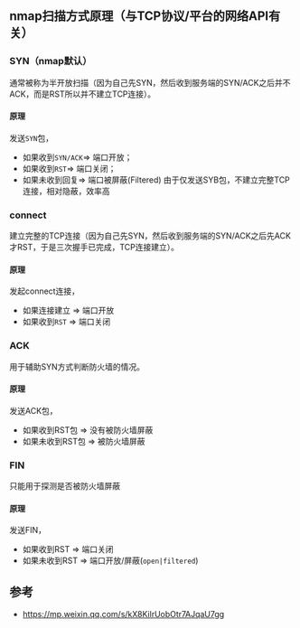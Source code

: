 ## nmap扫描方式原理（与TCP协议/平台的网络API有关）
### SYN（nmap默认）
通常被称为半开放扫描（因为自己先SYN，然后收到服务端的SYN/ACK之后并不ACK，而是RST所以并不建立TCP连接）。
#### 原理
发送`SYN`包，
- 如果收到`SYN/ACK`=> 端口开放；
- 如果收到`RST`=> 端口关闭；
- 如果未收到回复=> 端口被屏蔽(Filtered)
由于仅发送SYB包，不建立完整TCP连接，相对隐蔽，效率高


### connect
建立完整的TCP连接（因为自己先SYN，然后收到服务端的SYN/ACK之后先ACK才RST，于是三次握手已完成，TCP连接建立）。
#### 原理
发起connect连接，
- 如果连接建立 => 端口开放
- 如果收到`RST` => 端口关闭 


### ACK
用于辅助SYN方式判断防火墙的情况。
#### 原理
发送ACK包，
- 如果收到RST包 => 没有被防火墙屏蔽
- 如果未收到RST包 => 被防火墙屏蔽


### FIN
只能用于探测是否被防火墙屏蔽
#### 原理
发送FIN，
- 如果收到RST => 端口关闭
- 如果未收到RST => 端口开放/屏蔽(`open|filtered`)

## 参考
- https://mp.weixin.qq.com/s/kX8KilrUobOtr7AJqaU7gg
